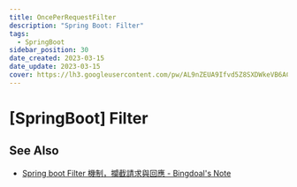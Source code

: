 ```yaml
---
title: OncePerRequestFilter
description: "Spring Boot: Filter"
tags:
  - SpringBoot
sidebar_position: 30
date_created: 2023-03-15
date_update: 2023-03-15
cover: https://lh3.googleusercontent.com/pw/AL9nZEUA9Ifvd5Z8SXDWkeVB6AC4MPGwnXaL6kBXNPoXwOQQ2jOcZ1Jw_0p8TKK8C3ZX0e67_FOY15eDrm7aaXSQJcKtoUzC80SAQEHsaBy6qS2AqNNs5VUFNXBKm439y_1wkvmDl-PnL8ReojnIumNlEvOXBg=w800-no?authuser=0
---
```


[SpringBoot] Filter
===================



See Also
--------

- [Spring boot Filter 機制，攔截請求與回應 - Bingdoal's Note](https://bingdoal.github.io/backend/2021/11/spring-boot-request-middleware-filter/)

